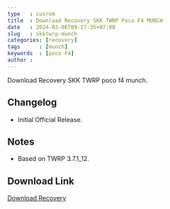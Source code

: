 ```yaml
---
type   : cusrom
title  : Download Recovery SKK TWRP Poco F4 MUNCH
date   : 2024-03-06T09:17:35+07:00
slug   : skktwrp-munch
categories: [recovery]
tags      : [munch]
keywords  : [poco F4]
author : 
---
```


Download Recovery SKK TWRP poco f4 munch.

## Changelog
- Initial Official Release.

## Notes
- Based on TWRP 3.7.1_12.

## Download Link
[Download Recovery](https://42pdpv-my.sharepoint.com/:f:/g/personal/tw2lolplayer_42pdpv_onmicrosoft_com/Er-hJHRWqwxCq3GkLkpBK84BMe0b0ETxs_oAFSOiaa-ngg)
